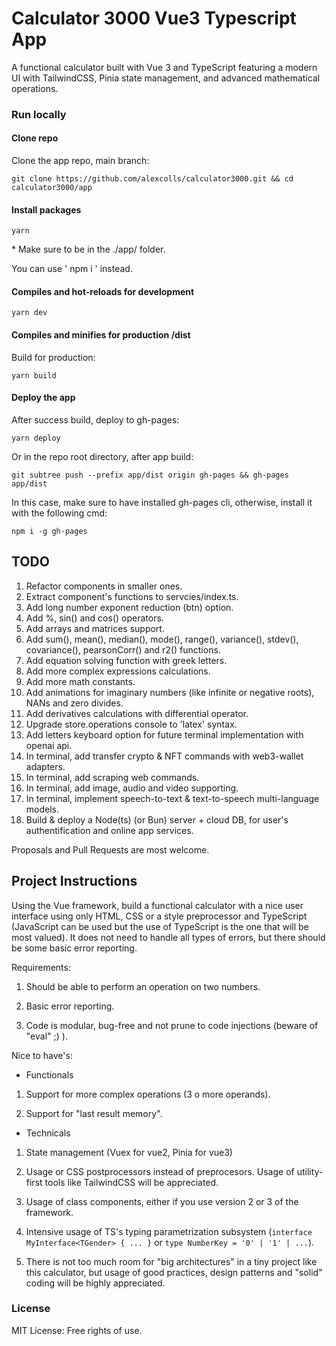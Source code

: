 # Calculator 3000 Vue3 Typescript App

A functional calculator built with Vue 3 and TypeScript featuring a modern UI with TailwindCSS, Pinia state management, and advanced mathematical operations.

### Run locally

#### Clone repo

Clone the app repo, main branch:

```
git clone https://github.com/alexcolls/calculator3000.git && cd calculator3000/app
```

#### Install packages

```
yarn
```
\* Make sure to be in the ./app/ folder.

You can use ' npm i ' instead.

#### Compiles and hot-reloads for development

```
yarn dev
```

#### Compiles and minifies for production /dist

Build for production:

```
yarn build
```

#### Deploy the app

After success build, deploy to gh-pages:

```
yarn deploy
```

Or in the repo root directory, after app build:

```
git subtree push --prefix app/dist origin gh-pages && gh-pages app/dist
```

In this case, make sure to have installed gh-pages cli, otherwise, install it with the following cmd:

```
npm i -g gh-pages
```

## TODO

1. Refactor components in smaller ones.
2. Extract component's functions to servcies/index.ts.
3. Add long number exponent reduction (btn) option.
4. Add %, sin() and cos() operators.
5. Add arrays and matrices support.
6. Add sum(), mean(), median(), mode(), range(), variance(), stdev(), covariance(), pearsonCorr() and r2() functions.
7. Add equation solving function with greek letters.
8. Add more complex expressions calculations.
9. Add more math constants.
10. Add animations for imaginary numbers (like infinite or negative roots), NANs and zero divides.
11. Add derivatives calculations with differential operator.
12. Upgrade store.operations console to 'latex' syntax.
13. Add letters keyboard option for future terminal implementation with openai api.
14. In terminal, add transfer crypto & NFT commands with web3-wallet adapters.
15. In terminal, add scraping web commands.
16. In terminal, add image, audio and video supporting.
17. In terminal, implement speech-to-text & text-to-speech multi-language models.
18. Build & deploy a Node(ts) (or Bun) server + cloud DB, for user's authentification and online app services.

Proposals and Pull Requests are most welcome.

## Project Instructions

Using the Vue framework, build a functional calculator with a nice user interface using only HTML, CSS or a style preprocessor and TypeScript (JavaScript can be used but the use of TypeScript is the one that will be most valued). It does not need to handle all types of errors, but there should be some basic error reporting.

Requirements:

1.  Should be able to perform an operation on two numbers.

2.  Basic error reporting.

3.  Code is modular, bug-free and not prune to code injections (beware of "eval" ;) ).

Nice to have's:

- Functionals

1.  Support for more complex operations (3 o more operands).

2.  Support for "last result memory".

- Technicals

1.  State management (Vuex for vue2, Pinia for vue3)

2.  Usage or CSS postprocessors instead of preprocesors. Usage of utility-first tools like TailwindCSS will be appreciated.

3.  Usage of class components, either if you use version 2 or 3 of the framework.

4.  Intensive usage of TS's typing parametrization subsystem (`interface MyInterface<TGender> { ... }` or `type NumberKey = '0' | '1' | ...`).

5.  There is not too much room for "big architectures" in a tiny project like this calculator, but usage of good practices, design patterns and "solid" coding will be highly appreciated.

### License

MIT License: Free rights of use.
